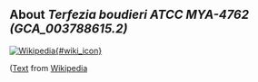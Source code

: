 
About *Terfezia boudieri ATCC MYA-4762 (GCA\_003788615.2)* 
--------------------------------------------------------------

[![Wikipedia](/img/wikipedia_logo_v2_en.png){#wiki_icon}](http://en.wikipedia.org)


([Text](http://en.wikipedia.org) from [Wikipedia](http://en.wikipedia.org/) 

